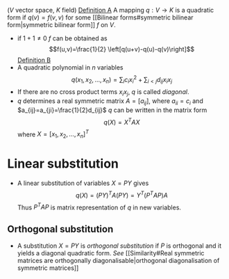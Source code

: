($V$ vector space, $K$ field) 
<u>Definition A</u>
A mapping $q:V\rightarrow K$ is a quadratic form if $q(v)=f(v,v)$ for some  [[Bilinear forms#symmetric bilinear form|symmetric bilinear form]] $f$ on $V$.
- if $1+1\ne 0$ $f$ can be obtained as $$f(u,v)=\frac{1}{2} \left[q(u+v)-q(u)-q(v)\right]$$
<u>Definition B</u>
- A quadratic polynomial in $n$ variables $$q(x_1,x_2,\dots,x_n)=\sum_{i}c_ix_i^2+\sum_{i<j}d_{ij}x_ix_j$$
- If there are no cross product terms $x_ix_j$, $q$ is called _diagonal_.
- $q$ determines a real symmetric matrix $A=[a_{ij}]$, where $a_{ii}=c_i$ and $a_{ij}=a_{ji}=\frac{1}{2}d_{ij}$
$q$ can be written in the matrix form $$q(X)=X^TAX$$
where $X=[x_1,x_2,\dots,x_n]^T$ 
# Linear substitution
- A linear substitution of variables $X=PY$ gives $$q(X)=(PY)^TA(PY)=Y^T(P^TAP)A$$
Thus $P^TAP$ is matrix representation of $q$ in new variables.
## Orthogonal substitution
- A substitution $X=PY$ is _orthogonal substitution_ if $P$ is orthogonal and it yields a diagonal quadratic form. _See_ [[Similarity#Real symmetric matrices are orthogonally diagonalisable|orthogonal diagonalisation of symmetric matrices]]
